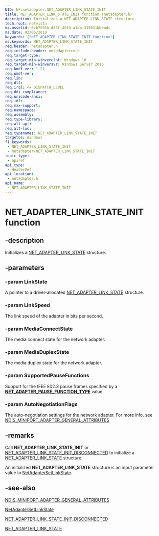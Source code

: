 ```yaml
---
UID: NF:netadapter.NET_ADAPTER_LINK_STATE_INIT
title: NET_ADAPTER_LINK_STATE_INIT function (netadapter.h)
description: Initializes a NET_ADAPTER_LINK_STATE structure.
tech.root: netvista
ms.assetid: 6cb7595b-d33f-40fb-a1da-319b31bbeadc
ms.date: 02/06/2018
keywords: ["NET_ADAPTER_LINK_STATE_INIT function"]
ms.keywords: NET_ADAPTER_LINK_STATE_INIT
req.header: netadapter.h
req.include-header: netadaptercx.h 
req.target-type: 
req.target-min-winverclnt: Windows 10
req.target-min-winversvr: Windows Server 2016
req.kmdf-ver: 1.21
req.umdf-ver: 
req.lib: 
req.dll: 
req.irql: <= DISPATCH_LEVEL
req.ddi-compliance: 
req.unicode-ansi: 
req.idl: 
req.max-support: 
req.namespace: 
req.assembly: 
req.type-library: 
req.alt-api: 
req.alt-loc: 
req.typenames: NET_ADAPTER_LINK_STATE_INIT
targetos: Windows
f1_keywords:
 - NET_ADAPTER_LINK_STATE_INIT
 - netadapter/NET_ADAPTER_LINK_STATE_INIT
topic_type:
 - apiref
api_type:
 - HeaderDef
api_location:
 - netadapter.h
api_name:
 - NET_ADAPTER_LINK_STATE_INIT
---
```


# NET_ADAPTER_LINK_STATE_INIT function


## -description

Initializes a [NET_ADAPTER_LINK_STATE](ns-netadapter-_net_adapter_link_state.md) structure.

## -parameters

### -param LinkState

A pointer to a driver-allocated [NET_ADAPTER_LINK_STATE](ns-netadapter-_net_adapter_link_state.md) structure.

### -param LinkSpeed

The link speed of the adapter in bits per second.

### -param MediaConnectState

The media connect state for the network adapter.

### -param MediaDuplexState

The media duplex state for the network adapter.

### -param SupportedPauseFunctions

Support for the IEEE 802.3 pause frames specified by a [**NET_ADAPTER_PAUSE_FUNCTION_TYPE**](../netadapter/ne-netadapter-_net_adapter_pause_function_type.md) value.

### -param AutoNegotiationFlags

The auto-negotiation settings for the network adapter. For more info, see [NDIS_MINIPORT_ADAPTER_GENERAL_ATTRIBUTES](../ndis/ns-ndis-_ndis_miniport_adapter_general_attributes.md).

## -remarks

Call **NET_ADAPTER_LINK_STATE_INIT** or [NET_ADAPTER_LINK_STATE_INIT_DISCONNECTED](nf-netadapter-net_adapter_link_state_init_disconnected.md) to initialize a [NET_ADAPTER_LINK_STATE](ns-netadapter-_net_adapter_link_state.md) structure.

An initialized **NET_ADAPTER_LINK_STATE** structure is an input parameter value to [NetAdapterSetLinkState](nf-netadapter-netadaptersetlinkstate.md).

## -see-also

[NDIS_MINIPORT_ADAPTER_GENERAL_ATTRIBUTES](../ndis/ns-ndis-_ndis_miniport_adapter_general_attributes.md)

[NetAdapterSetLinkState](nf-netadapter-netadaptersetlinkstate.md)

[NET_ADAPTER_LINK_STATE_INIT_DISCONNECTED](nf-netadapter-net_adapter_link_state_init_disconnected.md)

[NET_ADAPTER_LINK_STATE](ns-netadapter-_net_adapter_link_state.md)

